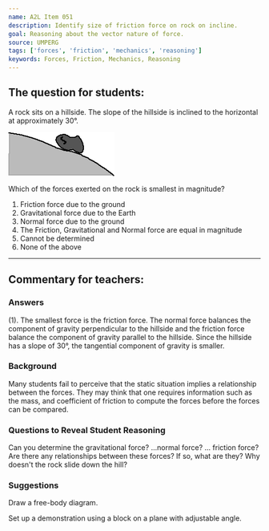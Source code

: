 ```yaml
---
name: A2L Item 051
description: Identify size of friction force on rock on incline.
goal: Reasoning about the vector nature of force.
source: UMPERG
tags: ['forces', 'friction', 'mechanics', 'reasoning']
keywords: Forces, Friction, Mechanics, Reasoning
---
```


## The question for students:

A rock sits on a hillside.  The slope of the hillside is inclined to the
horizontal at approximately 30&deg;.

![Item051_fig1.gif](../images/Item051_fig1.gif)

Which of the forces exerted on the rock is smallest in magnitude?

1. Friction force due to the ground
2. Gravitational force due to the Earth
3. Normal force due to the ground
4. The Friction, Gravitational and Normal force are equal in magnitude
5. Cannot be determined
6. None of the above

<hr/>

## Commentary for teachers:

### Answers

(1).  The smallest force is the friction force. The normal force
balances the component of gravity perpendicular to the hillside and the
friction force balance the component of gravity parallel to the
hillside.  Since the hillside has a slope of 30&deg;, the tangential
component of gravity is smaller.

### Background

Many students fail to perceive that the static situation implies a
relationship between the forces.  They may think that one requires
information such as the mass, and coefficient of friction to compute the
forces before the forces can be compared.

### Questions to Reveal Student Reasoning

Can you determine the gravitational force? ...normal force?  ...
friction force?   Are there any relationships between these forces?  If
so, what are they?  Why doesn't the rock slide down the hill?

### Suggestions

Draw a free-body diagram.

Set up a demonstration using a block on a plane with adjustable angle.
